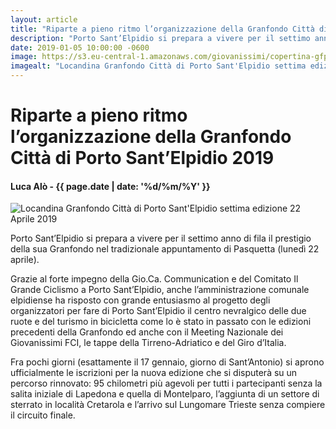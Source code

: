 ```yaml
---
layout: article
title: "Riparte a pieno ritmo l’organizzazione della Granfondo Città di Porto Sant’Elpidio 2019"
description: "Porto Sant’Elpidio si prepara a vivere per il settimo anno di fila il prestigio della sua Granfondo nel tradizionale appuntamento di Pasquetta (lunedì 22 aprile)."
date: 2019-01-05 10:00:00 -0600
image: https://s3.eu-central-1.amazonaws.com/giovanissimi/copertina-gfpse-2019.jpg
imagealt: "Locandina Granfondo Città di Porto Sant'Elpidio settima edizione 22 Aprile 2019"
---
```


# Riparte a pieno ritmo l’organizzazione della Granfondo Città di Porto Sant’Elpidio 2019

#### Luca Alò - {{ page.date | date: '%d/%m/%Y' }}

![Locandina Granfondo Città di Porto Sant'Elpidio settima edizione 22 Aprile 2019](https://s3.eu-central-1.amazonaws.com/giovanissimi/copertina-gfpse-2019.jpg)

Porto Sant’Elpidio si prepara a vivere per il settimo anno di fila il prestigio della sua Granfondo nel tradizionale appuntamento di Pasquetta (lunedì 22 aprile).

Grazie al forte impegno della Gio.Ca. Communication e del Comitato Il Grande Ciclismo a Porto Sant’Elpidio, anche l’amministrazione comunale elpidiense ha risposto con grande entusiasmo al progetto degli organizzatori per fare di Porto Sant’Elpidio il centro nevralgico delle due ruote e del turismo in bicicletta come lo è stato in passato con le edizioni precedenti della Granfondo ed anche con il Meeting Nazionale dei Giovanissimi FCI, le tappe della Tirreno-Adriatico e del Giro d’Italia.

Fra pochi giorni (esattamente il 17 gennaio, giorno di Sant’Antonio) si aprono ufficialmente le iscrizioni per la nuova edizione che si disputerà su un percorso rinnovato: 95 chilometri più agevoli per tutti i partecipanti senza la salita iniziale di Lapedona e quella di Montelparo, l’aggiunta di un settore di sterrato in località Cretarola e l’arrivo sul Lungomare Trieste senza compiere il circuito finale.
